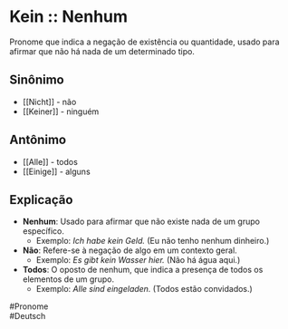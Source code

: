 # Kein :: Nenhum
Pronome que indica a negação de existência ou quantidade, usado para afirmar que não há nada de um determinado tipo.

## Sinônimo
- [[Nicht]] - não  
- [[Keiner]] - ninguém  

## Antônimo
- [[Alle]] - todos  
- [[Einige]] - alguns  

## Explicação
- **Nenhum**: Usado para afirmar que não existe nada de um grupo específico.
  - Exemplo: *Ich habe kein Geld.* (Eu não tenho nenhum dinheiro.)
- **Não**: Refere-se à negação de algo em um contexto geral.
  - Exemplo: *Es gibt kein Wasser hier.* (Não há água aqui.)
- **Todos**: O oposto de nenhum, que indica a presença de todos os elementos de um grupo.
  - Exemplo: *Alle sind eingeladen.* (Todos estão convidados.)

#Pronome  
#Deutsch